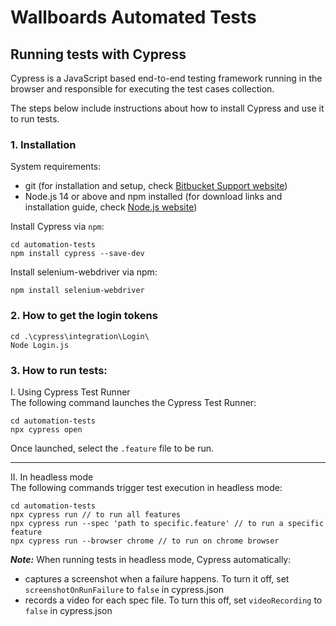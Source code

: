 # Wallboards Automated Tests
## Running tests with **Cypress**


Cypress is a JavaScript based end-to-end testing framework running in the browser and responsible for executing the test cases collection.

The steps below include instructions about how to install Cypress and use it to run tests.

### 1. **Installation**
System requirements:
* git (for installation and setup, check [Bitbucket Support website](https://support.atlassian.com/bitbucket-cloud/docs/install-and-set-up-git/))
* Node.js 14 or above and npm installed (for download links and installation guide, check [Node.js website](https://nodejs.org/en/download/))

Install Cypress via `npm`: 
```
cd automation-tests
npm install cypress --save-dev
```
Install selenium-webdriver via npm:
```
npm install selenium-webdriver
```
### 2. **How to get the login tokens**
```
cd .\cypress\integration\Login\
Node Login.js
```
### 3. **How to run tests:**
I. Using Cypress Test Runner\
The following command launches the Cypress Test Runner:
```
cd automation-tests
npx cypress open
```
Once launched, select the `.feature` file to be run.

***
II. In headless mode\
The following commands trigger test execution in headless mode:
```
cd automation-tests
npx cypress run // to run all features
npx cypress run --spec 'path to specific.feature' // to run a specific feature
npx cypress run --browser chrome // to run on chrome browser
```
**_Note:_** When running tests in headless mode, Cypress automatically:
- captures a screenshot when a failure happens. To turn it off, set `screenshotOnRunFailure` to `false` in cypress.json
- records a video for each spec file. To turn this off, set `videoRecording`  to `false` in cypress.json